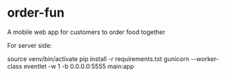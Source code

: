 # order-fun
A mobile web app for customers to order food together

For server side:

source venv/bin/activate
pip install -r requirements.txt
gunicorn --worker-class eventlet -w 1 -b 0.0.0.0:5555 main:app
